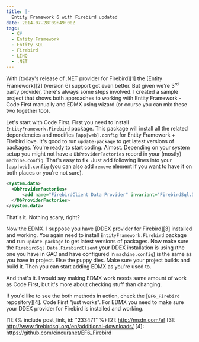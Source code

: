 ```yaml
---
title: |-
  Entity Framework 6 with Firebird updated
date: 2014-07-28T09:49:00Z
tags:
  - C#
  - Entity Framework
  - Entity SQL
  - Firebird
  - LINQ
  - .NET
---
```

With [today's release of .NET provider for Firebird][1] the [Entity Framework][2] (version 6) support got even better. But given we're 3<sup>rd</sup> party provider, there's always some steps involved. I created a sample project that shows both approaches to working with Entity Framework - Code First manually and EDMX using wizard (or course you can mix these two together too).

<!-- excerpt -->

Let's start with Code First. First you need to install `EntityFramework.Firebird` package. This package will install all the related dependencies and modifies `[app|web].config` for Entity Framework + Firebird love. It's good to run `update-package` to get latest versions of packages. You're ready to start coding. Almost. Depending on your system setup you might not have a `DbProviderFactories` record in your (mostly) `machine.config`. That's easy to fix. Just add following lines into your `[app|web].config` (you can also add `remove` element if you want to have it on both places or you're not sure). 

```xml
<system.data>
  <DbProviderFactories>
      <add name="FirebirdClient Data Provider" invariant="FirebirdSql.Data.FirebirdClient" description=".NET Framework Data Provider for Firebird" type="FirebirdSql.Data.FirebirdClient.FirebirdClientFactory, FirebirdSql.Data.FirebirdClient"/>
  </DbProviderFactories>
</system.data> 
```

That's it. Nothing scary, right?

Now the EDMX. I suppose you have [DDEX provider for Firebird][3] installed and working. You again need to install `EntityFramework.Firebird` package and run `update-package` to get latest versions of packages. Now make sure the `FirebirdSql.Data.FirebirdClient` your DDEX installation is using (the one you have in GAC and have configured in `machine.config`) is the same as you have in project. Else the puppy dies. Make sure your project builds and build it. Then you can start adding EDMX as you're used to. 

And that's it. I would say making EDMX work needs same amount of work as Code First, but it's more about checking stuff than changing.

If you'd like to see the both methods in action, check the [`EF6_Firebird` repository][4]. Code First "just works". For EDMX you need to make sure your DDEX provider for Firebird is installed and working.

[1]: {% include post_link, id: "233471" %}
[2]: http://msdn.com/ef
[3]: http://www.firebirdsql.org/en/additional-downloads/
[4]: https://github.com/cincuranet/EF6_Firebird